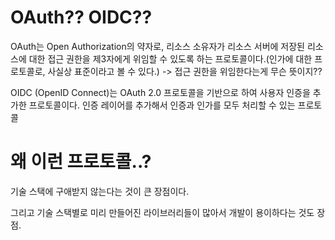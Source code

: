 # OAuth?? OIDC??

OAuth는 Open Authorization의 약자로, 리소스 소유자가 리소스 서버에 저장된 리소스에 대한 접근 권한을 제3자에게 위임할 수 있도록 하는 프로토콜이다.(인가에 대한 프로토콜로, 사실상 표준이라고 볼 수 있다.)
-> 접근 권한을 위임한다는게 무슨 뜻이지??

OIDC (OpenID Connect)는 OAuth 2.0 프로토콜을 기반으로 하여 사용자 인증을 추가한 프로토콜이다. 인증 레이어를 추가해서 인증과 인가를 모두 처리할 수 있는 프로토콜

# 왜 이런 프로토콜..?

기술 스택에 구애받지 않는다는 것이 큰 장점이다.

그리고 기술 스택별로 미리 만들어진 라이브러리들이 많아서 개발이 용이하다는 것도 장점.
